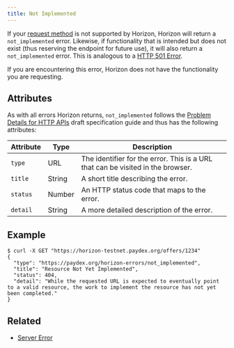 ```yaml
---
title: Not Implemented
---
```


If your [request method](http://www.w3.org/Protocols/rfc2616/rfc2616-sec9.html) is not supported by
Horizon, Horizon will return a `not_implemented` error. Likewise, if functionality that is intended
but does not exist (thus reserving the endpoint for future use), it will also return a
`not_implemented` error. This is analogous to a
[HTTP 501 Error](https://developer.mozilla.org/en-US/docs/Web/HTTP/Response_codes).

If you are encountering this error, Horizon does not have the functionality you are requesting.

## Attributes

As with all errors Horizon returns, `not_implemented` follows the
[Problem Details for HTTP APIs](https://tools.ietf.org/html/draft-ietf-appsawg-http-problem-00)
draft specification guide and thus has the following attributes:

| Attribute   | Type   | Description                                                                     |
| ----------- | ------ | ------------------------------------------------------------------------------- |
| `type`      | URL    | The identifier for the error.  This is a URL that can be visited in the browser.|
| `title`     | String | A short title describing the error.                                             |
| `status`    | Number | An HTTP status code that maps to the error.                                     |
| `detail`    | String | A more detailed description of the error.                                       |

## Example

```shell
$ curl -X GET "https://horizon-testnet.paydex.org/offers/1234"
{
  "type": "https://paydex.org/horizon-errors/not_implemented",
  "title": "Resource Not Yet Implemented",
  "status": 404,
  "detail": "While the requested URL is expected to eventually point to a valid resource, the work to implement the resource has not yet been completed."
}
```

## Related

- [Server Error](./server-error.md)
